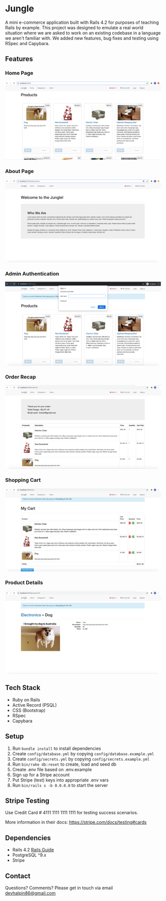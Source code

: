 # Jungle

A mini e-commerce application built with Rails 4.2 for purposes of teaching Rails by example. This project was designed to emulate a real world situation where we are asked to work on an existing codebase in a language we aren't familiar with. We added new features, bug fixes and testing using RSpec and Capybara.

## Features

### Home Page

!["Product Page"](docs/products_page.png)

### About Page

!["About Page"](docs/about_page.png)

### Admin Authentication

!["Admin Authentication"](docs/admin_auth.png)

### Order Recap

!["Order Recap"](docs/order_recap.png)

### Shopping Cart

!["Shopping Cart"](docs/cart_page.png)

### Product Details

!["Product Details"](docs/product_details.png)

## Tech Stack

- Ruby on Rails
- Active Record (PSQL)
- CSS (Bootstrap)
- RSpec
- Capybara

## Setup

1. Run `bundle install` to install dependencies
2. Create `config/database.yml` by copying `config/database.example.yml`
3. Create `config/secrets.yml` by copying `config/secrets.example.yml`
4. Run `bin/rake db:reset` to create, load and seed db
5. Create .env file based on .env.example
6. Sign up for a Stripe account
7. Put Stripe (test) keys into appropriate .env vars
8. Run `bin/rails s -b 0.0.0.0` to start the server

## Stripe Testing

Use Credit Card # 4111 1111 1111 1111 for testing success scenarios.

More information in their docs: <https://stripe.com/docs/testing#cards>

## Dependencies

- Rails 4.2 [Rails Guide](http://guides.rubyonrails.org/v4.2/)
- PostgreSQL ^9.x
- Stripe

## Contact

Questions? Comments? Please get in touch via email <devhalpin86@gmail.com>
